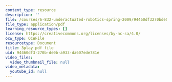 ```yaml
---
content_type: resource
description: ''
file: /courses/6-832-underactuated-robotics-spring-2009/94460df3270bde0ba933da607ede781e_EqAYRo4wXxY.pdf
file_type: application/pdf
learning_resource_types: []
license: https://creativecommons.org/licenses/by-nc-sa/4.0/
ocw_type: OCWFile
resourcetype: Document
title: 3play pdf file
uid: 94460df3-270b-de0b-a933-da607ede781e
video_files:
  video_thumbnail_file: null
video_metadata:
  youtube_id: null
---
```

